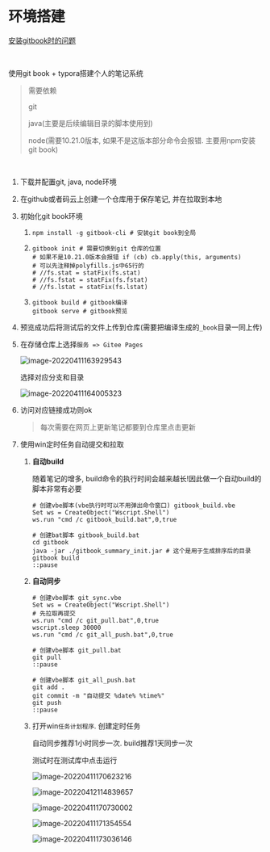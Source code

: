 # 环境搭建

[安装gitbook时的问题](https://blog.csdn.net/weixin_42349568/article/details/108414441)

​			

使用git book + typora搭建个人的笔记系统

> 需要依赖
>
> git
>
> java(主要是后续编辑目录的脚本使用到)
>
> node(需要10.21.0版本, 如果不是这版本部分命令会报错. 主要用npm安装git book)

​			

1. 下载并配置git, java, node环境

2. 在github或者码云上创建一个仓库用于保存笔记, 并在拉取到本地

3. 初始化git book环境

   1. ```shell
      npm install -g gitbook-cli # 安装git book到全局
      ```

   2. ```shell
      gitbook init # 需要切换到git 仓库的位置
      # 如果不是10.21.0版本会报错 if (cb) cb.apply(this, arguments)
      # 可以先注释掉polyfills.js中65行的
      # //fs.stat = statFix(fs.stat)
      # //fs.fstat = statFix(fs.fstat)
      # //fs.lstat = statFix(fs.lstat)
      ```

   3. ```shell
      gitbook build # gitbook编译
      gitbook serve # gitbook预览
      ```

4. 预览成功后将测试后的文件上传到仓库(需要把编译生成的`_book`目录一同上传)

5. 在存储仓库上选择`服务 => Gitee Pages`

   ![image-20220411163929543](%E7%8E%AF%E5%A2%83%E6%90%AD%E5%BB%BA.assets/image-20220411163929543.png)

   选择对应分支和目录

   ![image-20220411164005323](%E7%8E%AF%E5%A2%83%E6%90%AD%E5%BB%BA.assets/image-20220411164005323.png)

6. 访问对应链接成功则ok

   > 每次需要在网页上更新笔记都要到仓库里点击更新

7. 使用win定时任务自动提交和拉取

   1. **自动build**

      随着笔记的增多, build命令的执行时间会越来越长!因此做一个自动build的脚本非常有必要

      ```shell
      # 创建vbe脚本(vbe执行时可以不用弹出命令窗口) gitbook_build.vbe
      Set ws = CreateObject("Wscript.Shell")
      ws.run "cmd /c gitbook_build.bat",0,true
      ```

      ```shell
      # 创建bat脚本 gitbook_build.bat
      cd gitbook
      java -jar ./gitbook_summary_init.jar # 这个是用于生成排序后的目录
      gitbook build
      ::pause
      ```

   2. **自动同步**

      ```shell
      # 创建vbe脚本 git_sync.vbe
      Set ws = CreateObject("Wscript.Shell")
      # 先拉取再提交
      ws.run "cmd /c git_pull.bat",0,true
      wscript.sleep 30000 
      ws.run "cmd /c git_all_push.bat",0,true
      ```

      ```shell
      # 创建vbe脚本 git_pull.bat
      git pull
      ::pause
      ```

      ```shell
      # 创建vbe脚本 git_all_push.bat
      git add .
      git commit -m "自动提交 %date% %time%" 
      git push
      ::pause
      ```

   3. 打开win`任务计划程序`. 创建定时任务

      自动同步推荐1小时同步一次. build推荐1天同步一次

      测试时在测试库中点击运行

      ![image-20220411170623216](%E7%8E%AF%E5%A2%83%E6%90%AD%E5%BB%BA.assets/image-20220411170623216.png)

      ![image-20220412114839657](%E7%8E%AF%E5%A2%83%E6%90%AD%E5%BB%BA.assets/image-20220412114839657.png)

      ![image-20220411170730002](%E7%8E%AF%E5%A2%83%E6%90%AD%E5%BB%BA.assets/image-20220411170730002.png)

      ![image-20220411171354554](%E7%8E%AF%E5%A2%83%E6%90%AD%E5%BB%BA.assets/image-20220411171354554.png)
      
      ![image-20220411173036146](%E7%8E%AF%E5%A2%83%E6%90%AD%E5%BB%BA.assets/image-20220411173036146.png)

